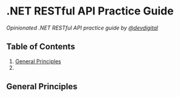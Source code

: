 # .NET RESTful API Practice Guide

*Opinionated .NET RESTful API practice guide by [@devdigital](//twitter.com/devdigital)*

## Table of Contents

   1. [General Principles](#general-principles)
   2. 
   
## General Principles

